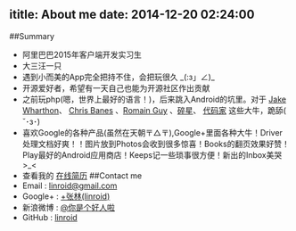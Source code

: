 ititle: About me
date: 2014-12-20 02:24:00
---
##Summary
 - 阿里巴巴2015年客户端开发实习生
 - 大三汪一只
 - 遇到小而美的App完全把持不住，会把玩很久 \_(:з」∠)\_
 - 开源爱好者，希望有一天自己也能为开源社区作出贡献
 - 之前玩php(嗯，世界上最好的语言！)，后来跳入Android的坑里。对于 [Jake Wharthon](http://jakewharton.com/)、 [Chris Banes](https://chris.banes.me/) 、[Romain Guy](http://www.curious-creature.com/about/) 、[碎星](http://imid.me/)、 [代码家](http://www.daimajia.com/) 这些大牛，跪舔( ˘･з･)
 - 喜欢Google的各种产品(虽然在天朝〒△〒),Google+里面各种大牛！Driver处理文档好爽！！图片放到Photos会收到很多惊喜！Books的翻页效果好赞！Play最好的Android应用商店！Keeps记一些琐事很方便！新出的Inbox美哭>_<
 - 查看我的 [在线简历](/resume/)
##Contact me
 - Email : [linroid@gmail.com](mailto:linroid@gmail.com)
 - Google+ : [+张林(linroid)](https://plus.google.com/114352094187316162338/posts)
 - 新浪微博 : [@你是个好人啦](http://weibo.com/ekstone)
 - GitHub : [linroid](http://github.com/linroid)
